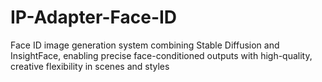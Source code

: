 # IP-Adapter-Face-ID
Face ID image generation system combining Stable Diffusion and InsightFace, enabling precise face-conditioned outputs with high-quality, creative flexibility in scenes and styles
